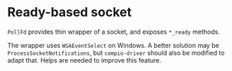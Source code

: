 # Ready-based socket
`PollFd` provides thin wrapper of a socket, and exposes `*_ready` methods.

The wrapper uses `WSAEventSelect` on Windows.
A better solution may be `ProcessSocketNotifications`, but `compio-driver` should also be modified to adapt that.
Helps are needed to improve this feature.
